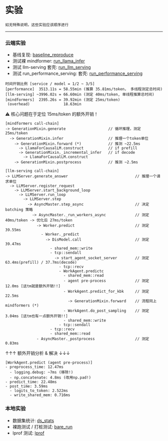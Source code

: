 # 实验

    如无特殊说明，这些实验应该顺序进行

----

### 云端实验

- 基线复现: [baseline_reproduce](./baseline_reproduce/README.md)
- 测试裸 mindformer: [run_llama_infer](./run_llama_infer/README.md)
- 测试 llm-serving 套壳: [run_llm_serving](./run_llm_serving/README.md)
- 测试 run_performance_serving: 套壳: [run_performance_serving](./run_performance_serving/README.md)

```
时间开销比例 [service / model = 1/2 ~ 3/5]
[performance]  3513.11s = 58.55min (推算 35.81ms/token， 多线程测定总时间)
[llm-serving] ~3996.02s = 66.60min (测定 40ms/token, 单线程推算总时间)
[mindformers]  2395.26s = 39.92min (测定 25ms/token)
 (overhead)               18.63min
```

⚠ 核心问题在于定位 15ms/token 的额外开销！

```
[mindformers call-chain]
-> GenerationMixin.generate                   // 循环推理，测定 25ms/token
  -> GenerationMixin.infer                    // 推理一个token单位
    -> GenerationMixin.forward (*)            // 推测 ~22.5ms
      -> LlamaForCausalLM.construct           // if prefill
      -> GenerationMixin._incremental_infer   // if decode
        -> LlamaForCausalLM.construct
    -> GenerationMixin.postprocess            // 推测 ~2.5ms

[llm-serving call-chain]
-> LLMServer.generate_answer                              // 推理一个请求单位
  -> LLMServer.register_request
    -> LLMServer.start_background_loop
      -> LLMServer.run_loop
        -> LLMServer.step
          -> AsyncMaster.step_async                       // 决定 batching 策略
            -> AsyncMaster._run_workers_async             // 测定 40ms/token -> 优化后 27ms/token
              -> Worker.predict                           // 测定 39.55ms
                - Worker._predict
                  -> DisModel.call                        // 测定 39.47ms
                    - shared_mem::write
                    - tcp::sendall
                      -> start_agent_socket_server        // 测定 63.4ms(prefill) / 37.7ms(decode)
                        - tcp::recv
                        - WorkAgent.predictc
                          - shared_mem::read
                          - agent pre-process             // 测定 12.0ms [这tm就是额外开销!!]
                          - WorkAgent.predict_for_kbk     // 测定 22.5ms
                            -> GenerationMixin.forward    // 流程同上 mindformers (*)
                          - WorkAgent.do_post_sampling    // 测定 3.04ms [这tm也有一点额外开销!!]
                          - shared_mem::write
                        - tcp::sendall
                    - tcp::recv
                    - shared_mem::read
              - AsyncMaster._postprocess                  // 测定 0.83ms
```

↑↑↑ 额外开销分析 & 解决 ↓↓↓

```
[WorkAgent.predict (agent pre-process)]
- preprocess_time: 12.47ms
  - logging.debug: ~7ms (移除!)
  - np.concatenate: 4.8ms (改用np.pad!)
- predict_time: 22.48ms
- post_time: 3.59ms
  - logits_to_token: 2.522ms
  - write_shared_mem: 0.716ms
```


### 本地实验

- 数据集统计: [ds_stats](./ds_stats/README.md)
- 裸跑测试 / 打桩测试: [bare_run](./bare_run/README.md)
- lprof 测试: [lprof](./lprof/README.md)
